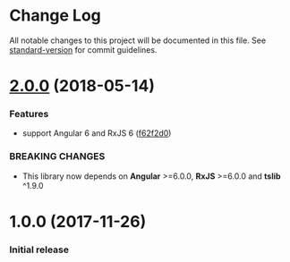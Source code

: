 # Change Log

All notable changes to this project will be documented in this file. See [standard-version](https://github.com/conventional-changelog/standard-version) for commit guidelines.

<a name="2.0.0"></a>
# [2.0.0](https://github.com/dscheerens/ngx-forkable-http-client/compare/v1.0.0...v2.0.0) (2018-05-14)


### Features

* support Angular 6 and RxJS 6 ([f62f2d0](https://github.com/dscheerens/ngx-forkable-http-client/commit/f62f2d0))


### BREAKING CHANGES

* This library now depends on **Angular** >=6.0.0, **RxJS** >=6.0.0 and **tslib** ^1.9.0



<a name="1.0.0"></a>
# 1.0.0 (2017-11-26)

### Initial release
